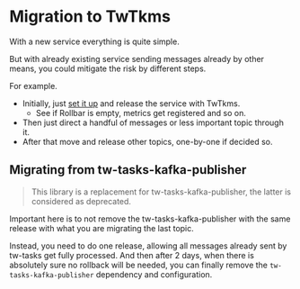 # Migration to TwTkms

With a new service everything is quite simple.

But with already existing service sending messages already by other means, you could mitigate the risk by different steps.

For example.
* Initially, just [set it up](setup.md) and release the service with TwTkms.
  * See if Rollbar is empty, metrics get registered and so on. 
* Then just direct a handful of messages or less important topic through it.
* After that move and release other topics, one-by-one if decided so.

## Migrating from tw-tasks-kafka-publisher

> This library is a replacement for tw-tasks-kafka-publisher, the latter is considered as deprecated.

Important here is to not remove the tw-tasks-kafka-publisher with the same release with what you are migrating the last topic.

Instead, you need to do one release, allowing all messages already sent by tw-tasks get fully processed. And then after 2 days,
when there is absolutely sure no rollback will be needed, you can finally remove the `tw-tasks-kafka-publisher` dependency and configuration.